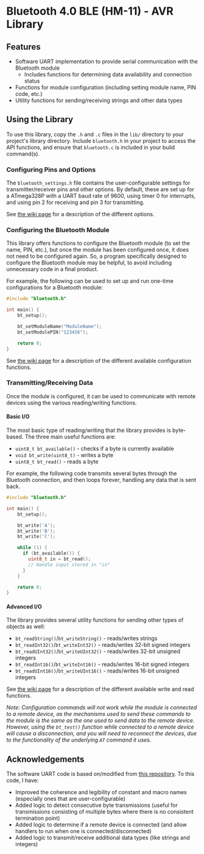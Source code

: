 # Bluetooth 4.0 BLE (HM-11) - AVR Library

## Features
- Software UART implementation to provide serial communication with the Bluetooth module
  - Includes functions for determining data availability and connection status
- Functions for module configuration (including setting module name, PIN code, etc.)
- Utility functions for sending/receiving strings and other data types

## Using the Library

To use this library, copy the `.h` and `.c` files in the `lib/` directory to your project's library directory.  Include `bluetooth.h` in your project to access the API functions, and ensure that `bluetooth.c` is included in your build command(s).

### Configuring Pins and Options

The `bluetooth_settings.h` file contains the user-configurable settings for transmitter/receiver pins and other options.  By default, these are set up for a ATmega328P with a UART baud rate of 9600, using timer 0 for interrupts, and using pin 2 for receiving and pin 3 for transmitting.

See [the wiki page]() for a description of the different options.

### Configuring the Bluetooth Module

This library offers functions to configure the Bluetooth module (to set the name, PIN, etc.), but once the module has been configured once, it does not need to be configured again.  So, a program specifically designed to configure the Bluetooth module may be helpful, to avoid including unnecessary code in a final product.

For example, the following can be used to set up and run one-time configurations for a Bluetooth module:

```c
#include "bluetooth.h"

int main() {
    bt_setup();

    bt_setModuleName("ModuleName");
    bt_setModulePIN("123456");

    return 0;
}
```

See [the wiki page]() for a description of the different available configuration functions.

### Transmitting/Receiving Data

Once the module is configured, it can be used to communicate with remote devices using the various reading/writing functions.

#### Basic I/O

The most basic type of reading/writing that the library provides is byte-based.  The three main useful functions are:
- `uint8_t bt_available()` - checks if a byte is currently available
- `void bt_write(uint8_t)` - writes a byte
- `uint8_t bt_read()` - reads a byte

For example, the following code transmits several bytes through the Bluetooth connection, and then loops forever, handling any data that is sent back.

```c
#include "bluetooth.h"

int main() {
    bt_setup();

    bt_write('A');
    bt_write('B');
    bt_write('C');

    while (1) {
      if (bt_available()) {
        uint8_t in = bt_read();
        // Handle input stored in "in"
      }
    }

    return 0;
}
```

#### Advanced I/O

The library provides several utility functions for sending other types of objects as well:
- `bt_readString()`/`bt_writeString()` - reads/writes strings
- `bt_readInt32()`/`bt_writeInt32()` - reads/writes 32-bit signed integers
- `bt_readUInt32()`/`bt_writeUInt32()` - reads/writes 32-bit unsigned integers
- `bt_readInt16()`/`bt_writeInt16()` - reads/writes 16-bit signed integers
- `bt_readUInt16()`/`bt_writeUInt16()` - reads/writes 16-bit unsigned integers

See [the wiki page]() for a description of the different available write and read functions.

*Note: Configuration commands will not work while the module is connected to a remote device, as the mechanisms used to send these commands to the module is the same as the one used to send data to the remote device.  However, using the `bt_test()` function while connected to a remote device will cause a disconnection, and you will need to reconnect the devices, due to the functionality of the underlying `AT` command it uses.*

## Acknowledgements

The software UART code is based on/modified from [this repository](https://github.com/blalor/avr-softuart).  To this code, I have:
- Improved the coherence and legibility of constant and macro names (especially ones that are user-configurable)
- Added logic to detect consecutive byte transmissions (useful for transmissions consisting of multiple bytes where there is no consistent termination point)
- Added logic to determine if a remote device is connected (and allow handlers to run when one is connected/disconnected)
- Added logic to transmit/receive additional data types (like strings and integers)

